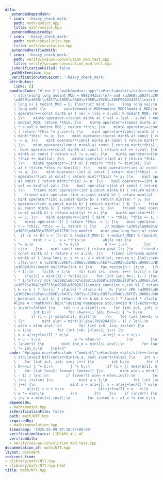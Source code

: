 ```yaml
---
data:
  _extendedDependsOn:
  - icon: ':heavy_check_mark:'
    path: math/modint.hpp
    title: math/modint.hpp
  _extendedRequiredBy:
  - icon: ':heavy_check_mark:'
    path: math/convolution.hpp
    title: math/convolution.hpp
  _extendedVerifiedWith:
  - icon: ':heavy_check_mark:'
    path: verify/yosupo-convolution_mod.test.cpp
    title: verify/yosupo-convolution_mod.test.cpp
  _isVerificationFailed: false
  _pathExtension: hpp
  _verificationStatusIcon: ':heavy_check_mark:'
  attributes:
    links: []
  bundledCode: "#line 2 \"math/modint.hpp\"\n#include<bits/stdc++.h>\nusing namespace\
    \ std;\nlong long modint_MOD = 998244353;\n// mod \u306E\u5024\u3092\u5909\u66F4\
    \u3059\u308B(\u30C7\u30D5\u30A9\u30EB\u30C8\u306F998244353)\nvoid setmod(long\
    \ long x) { modint_MOD = x; }\nstruct mint {\n    long long val;\n    mint(long\
    \ long x=0) {\n        val=(x%modint_MOD+modint_MOD)%modint_MOD;\n    }\n    mint&\
    \ operator+=(const mint& a) { val = (val + a.val) % modint_MOD; return *this;\
    \ }\n    mint& operator-=(const mint& a) { val = (val - a.val + modint_MOD) %\
    \ modint_MOD; return *this; }\n    mint& operator*=(const mint& a) { val = val\
    \ * a.val % modint_MOD ; return *this; }\n    mint& operator/=(const mint& a)\
    \ { return *this *= a.inv(); }\n    mint operator+(const mint& a) const { return\
    \ mint(*this) += a; }\n    mint operator-(const mint& a) const { return mint(*this)\
    \ -= a; }\n    mint operator*(const mint& a) const { return mint(*this) *= a;\
    \ }\n    mint operator/(const mint& a) const { return mint(*this) /= a; }\n  \
    \  bool operator==(const mint& a) const { return val == a.val; }\n    bool operator!=(const\
    \ mint& a) const { return val != a.val; }\n    mint& operator+=(int a) { return\
    \ *this += mint(a); }\n    mint& operator-=(int a) { return *this -= mint(a);\
    \ }\n    mint& operator*=(int a) { return *this *= mint(a); }\n    mint& operator/=(int\
    \ a) { return *this /= mint(a); }\n    mint operator+(int a) const { return mint(*this)\
    \ += a; }\n    mint operator-(int a) const { return mint(*this) -= a; }\n    mint\
    \ operator*(int a) const { return mint(*this) *= a; }\n    mint operator/(int\
    \ a) const { return mint(*this) /= a; }\n    bool operator==(int a) const { return\
    \ val == mint(a).val; }\n    bool operator!=(int a) const { return val != mint(a).val;\
    \ }\n    friend mint operator+(int a,const mint& b) { return mint(a) + b; }\n\
    \    friend mint operator-(int a,const mint& b) { return mint(a) - b; }\n    friend\
    \ mint operator*(int a,const mint& b) { return mint(a) * b; }\n    friend mint\
    \ operator/(int a,const mint& b) { return mint(a) / b; }\n    friend bool operator==(int\
    \ a, const mint& b) { return mint(a) == b; }\n    friend bool operator!=(int a,\
    \ const mint& b) { return mint(a) != b; }\n    mint& operator++() { return *this\
    \ += 1; }\n    mint operator++(int) { mint r = *this; *this += 1; return r; }\n\
    \    mint& operator--() { return *this -= 1; }\n    mint operator--(int) { mint\
    \ r = *this; *this -= 1; return r; }\n    // modpow \u3092\u8A08\u7B97\u3059\u308B\
    \u3002\u8A08\u7B97\u91CFO(log mod)\n    mint pow(long long n) const {\n      \
    \  if (n != 0) n = ((n-2) % (modint_MOD-1) + modint_MOD) % (modint_MOD-1) + 1;\n\
    \        mint r = 1, a = *this;\n        while (n) {\n            if (n & 1) r\
    \ *= a;\n            a *= a;\n            n >>= 1;\n        }\n        return\
    \ r;\n    }\n    mint inv() const { return pow(-1); }\n    friend ostream& operator<<(ostream&s,\
    \ const mint& a) { return s << a.val; }\n    friend istream& operator>>(istream&s,\
    \ mint& a) { long long x; s >> x; a = mint(x); return s; }\n};\nvector<mint>fac,\
    \ ifac;\n// n \u307E\u3067\u306E\u968E\u4E57\u3092\u524D\u8A08\u7B97\u3059\u308B\
    \u3002O(n)\nvoid buildfac(int n) {\n    fac.resize(n + 1);\n    ifac.resize(n\
    \ + 1);\n    fac[0] = 1;\n    for (int i=1; i<=n; i++) fac[i] = fac[i-1] * i;\n\
    \    ifac[n] = mint(1) / fac[n];\n    for (int i=n; 0<i; i--) ifac[i-1] = ifac[i]\
    \ * i;\n}\n// nCk \u3092\u6C42\u3081\u308B\u3002buildfac\u306E\u547C\u3073\u51FA\
    \u3057\u304C\u5FC5\u9808\u3002O(1)\nmint comb(int n,int k) { return (0 <= k &&\
    \ k <= n ) ? fac[n] * ifac[k] * ifac[n-k] : 0; }\n// nPk \u3092\u6C42\u3081\u308B\
    \u3002buildfac\u306E\u547C\u3073\u51FA\u3057\u304C\u5FC5\u9808\u3002O(1)\nmint\
    \ perm(int n,int k) { return (0 <= k && k <= n ) ? fac[n] * ifac[n-k] : 0; }\n\
    #line 4 \"math/NTT.hpp\"\nusing namespace std;\nvoid NTT(vector<mint>& a, bool\
    \ invert=false) {\n    int n = a.size();\n    for (int i=1, j=0; i<n; i++) {\n\
    \        int b;\n        for (b=n>>1; j&b; b>>=1) j ^= b;\n        j ^= b;\n \
    \       if (i < j) swap(a[i], a[j]);\n    }\n    for (int len=2; len<=n; len<<=1)\
    \ {\n        mint wlen = mint(3).pow((998244353 - 1) / len);\n        if (invert)\
    \ wlen = wlen.inv();\n        for (int i=0; i<n; i+=len) {\n            mint w\
    \ = 1;\n            for (int j=0; j<len/2; j++) {\n                mint u = a[i+j],\
    \ v = a[i+j+len/2] * w;\n                a[i+j] = u + v;\n                a[i+j+len/2]\
    \ = u - v;\n                w *= wlen;\n            }\n        }\n    }\n    if\
    \ (invert) {\n        mint inv_n = mint(n).inv();\n        for (auto& x : a) x\
    \ *= inv_n;\n    }\n}\n"
  code: "#pragma once\n#include \"modint\"\n#include <bits/stdc++.h>\nusing namespace\
    \ std;\nvoid NTT(vector<mint>& a, bool invert=false) {\n    int n = a.size();\n\
    \    for (int i=1, j=0; i<n; i++) {\n        int b;\n        for (b=n>>1; j&b;\
    \ b>>=1) j ^= b;\n        j ^= b;\n        if (i < j) swap(a[i], a[j]);\n    }\n\
    \    for (int len=2; len<=n; len<<=1) {\n        mint wlen = mint(3).pow((998244353\
    \ - 1) / len);\n        if (invert) wlen = wlen.inv();\n        for (int i=0;\
    \ i<n; i+=len) {\n            mint w = 1;\n            for (int j=0; j<len/2;\
    \ j++) {\n                mint u = a[i+j], v = a[i+j+len/2] * w;\n           \
    \     a[i+j] = u + v;\n                a[i+j+len/2] = u - v;\n               \
    \ w *= wlen;\n            }\n        }\n    }\n    if (invert) {\n        mint\
    \ inv_n = mint(n).inv();\n        for (auto& x : a) x *= inv_n;\n    }\n}"
  dependsOn:
  - math/modint.hpp
  isVerificationFile: false
  path: math/NTT.hpp
  requiredBy:
  - math/convolution.hpp
  timestamp: '2025-05-09 07:16:57+00:00'
  verificationStatus: LIBRARY_ALL_AC
  verifiedWith:
  - verify/yosupo-convolution_mod.test.cpp
documentation_of: math/NTT.hpp
layout: document
redirect_from:
- /library/math/NTT.hpp
- /library/math/NTT.hpp.html
title: math/NTT.hpp
---
```


